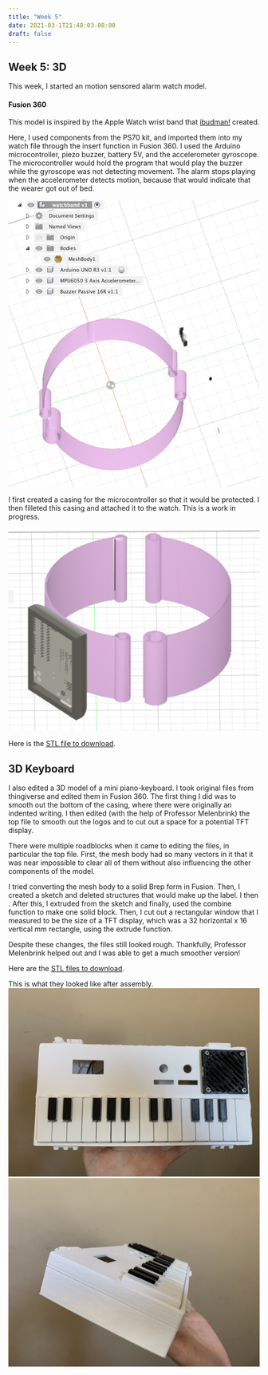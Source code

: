 ```yaml
---
title: "Week 5"
date: 2021-03-1T21:48:03-08:00
draft: false
---
```


## Week 5: 3D

This week, I started an motion sensored alarm watch model.

#### Fusion 360

This model is inspired by the Apple Watch wrist band that [ibudman!](https://www.thingiverse.com/thing:87132) created.

Here, I used components from the PS70 kit, and imported them into my watch file through the insert function in Fusion 360. 
I used the Arduino microcontroller, piezo buzzer, battery 5V, and the accelerometer gyroscope. 
The microcontroller would hold the program that would play the buzzer while the gyroscope was not detecting movement. The alarm stops playing when the accelerometer detects motion, because that would indicate that the wearer got out of bed.

![Components](components.png)

I first created a casing for the microcontroller so that it would be protected. I then filleted this casing and attached it to the watch.
This is a work in progress.

![Progress](progress.png)

Here is the [STL file to download](watchband.stl).

## 3D Keyboard

I also edited a 3D model of a mini piano-keyboard. I took original files from thingiverse and edited them in Fusion 360. The first thing I did was to smooth out the bottom of the casing, where there were originally an indented writing. I then edited (with the help of Professor Melenbrink) the top file to smooth out the logos and to cut out a space for a potential TFT display. 

There were multiple roadblocks when it came to editing the files, in particular the top file. First, the mesh body had so many vectors in it that it was near impossible to clear all of them without also influencing the other components of the model.

I tried converting the mesh body to a solid Brep form in Fusion. Then, I created a sketch and deleted structures that would make up the label. I then . After this, I extruded from the sketch and finally, used the combine function to make one solid block. Then, I cut out a rectangular window that I measured to be the size of a TFT display, which was a 32 horizontal x 16 vertical mm rectangle, using the extrude function.

Despite these changes, the files still looked rough. Thankfully, Professor Melenbrink helped out and I was able to get a much smoother version!

Here are the [STL files to download](pianostls.zip). 

This is what they looked like after assembly.
![Assembled 3D model](midi.jpg)
![Side view](midiside.jpg)